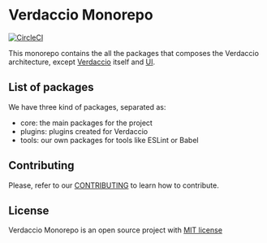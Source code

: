 # Verdaccio Monorepo

[![CircleCI](https://circleci.com/gh/verdaccio/monorepo/tree/master.svg?style=svg)](https://circleci.com/gh/verdaccio/monorepo/tree/master)

This monorepo contains the all the packages that composes the Verdaccio architecture, except [Verdaccio](https://github.com/verdaccio/verdaccio) itself and [UI](https://github.com/verdaccio/ui).

## List of packages

We have three kind of packages, separated as:

- core: the main packages for the project
- plugins: plugins created for Verdaccio
- tools: our own packages for tools like ESLint or Babel

## Contributing

Please, refer to our [CONTRIBUTING](CONTRIBUTING.md) to learn how to contribute.

## License

Verdaccio Monorepo is an open source project with [MIT license](LICENSE)
